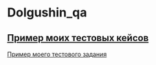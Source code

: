 # Dolgushin_qa
[Пример моих тестовых кейсов](https://docs.google.com/spreadsheets/d/1MbYt-2g7877P5MWuiQLFmukmxUTLsh5SWSZJY9_WZTc/edit?usp=sharing)
---
[Пример моего тестового задания](https://docs.google.com/spreadsheets/d/1TCGXwGB71XEmwlBvTPJMyKYqwsWjVT9zHi_piVXalaQ/edit?usp=sharing)